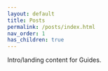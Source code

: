 ```yaml
---
layout: default
title: Posts
permalink: /posts/index.html
nav_order: 1
has_children: true
---
```

Intro/landing content for Guides.
